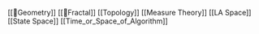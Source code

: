 [[📐Geometry]]
[[🐚Fractal]]
[[Topology]]
[[Measure Theory]]
[[LA Space]]
[[State Space]]
[[Time_or_Space_of_Algorithm]]